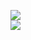 [![](https://img.shields.io/badge/Made%20With-Github%20Spray-lightgrey.svg?style=for-the-badge&logo=github)](https://github.com/Annihil/github-spray#1433)  
[![](https://i.imgur.com/2DrTn0Z.gif)](https://github.com/Annihil/github-spray)